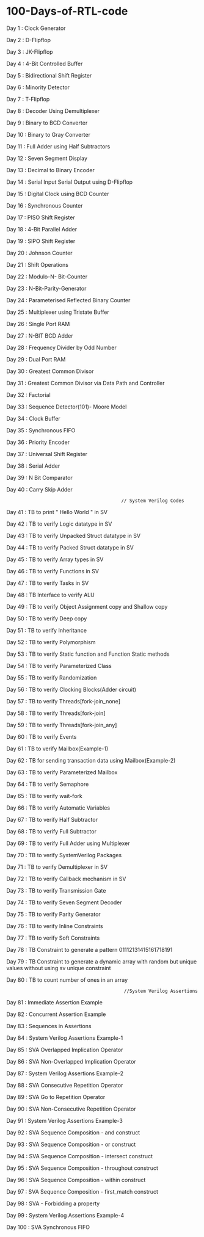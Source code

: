 # 100-Days-of-RTL-code

Day 1 : Clock Generator

Day 2 : D-Flipflop

Day 3 : JK-Flipflop

Day 4 : 4-Bit Controlled Buffer

Day 5 : Bidirectional Shift Register

Day 6 : Minority Detector

Day 7 : T-Flipflop

Day 8 : Decoder Using Demultiplexer 

Day 9 : Binary to BCD Converter

Day 10 : Binary to Gray Converter

Day 11 : Full Adder using Half Subtractors

Day 12 : Seven Segment Display

Day 13 : Decimal to Binary Encoder

Day 14 : Serial Input Serial Output using D-Flipflop

Day 15 : Digital Clock using BCD Counter

Day 16 : Synchronous Counter 

Day 17 : PISO Shift Register

Day 18 : 4-Bit Parallel Adder

Day 19 : SIPO Shift Register

Day 20 : Johnson Counter

Day 21 : Shift Operations

Day 22 : Modulo-N- Bit-Counter

Day 23 : N-Bit-Parity-Generator

Day 24 : Parameterised Reflected Binary Counter

Day 25 : Multiplexer using Tristate Buffer

Day 26 : Single Port RAM 

Day 27 : N-BIT BCD Adder

Day 28 : Frequency Divider by Odd Number

Day 29 : Dual Port RAM

Day 30 : Greatest Common Divisor

Day 31 : Greatest Common Divisor via Data Path and Controller

Day 32 : Factorial

Day 33 : Sequence Detector(101)- Moore Model

Day 34 : Clock Buffer

Day 35 : Synchronous FIFO

Day 36 : Priority Encoder

Day 37 : Universal Shift Register

Day 38 : Serial Adder

Day 39 : N Bit Comparator

Day 40 : Carry Skip Adder

                                              // System Verilog Codes

Day 41 : TB to print " Hello World " in SV

Day 42 : TB to verify Logic datatype in SV

Day 43 : TB to verify Unpacked Struct datatype in SV

Day 44 : TB to verify Packed Struct datatype in SV

Day 45 : TB to verify Array types in SV

Day 46 : TB to verify Functions in SV

Day 47 : TB to verify Tasks in SV

Day 48 : TB Interface to verify ALU 

Day 49 : TB to verify Object Assignment copy and Shallow copy

Day 50 : TB to verify Deep copy

Day 51 : TB to verify Inheritance

Day 52 : TB to verify Polymorphism

Day 53 : TB to verify Static function and Function Static methods

Day 54 : TB to verify Parameterized Class

Day 55 : TB to verify Randomization

Day 56 : TB to verify Clocking Blocks(Adder circuit)

Day 57 : TB to verify Threads[fork-join_none]

Day 58 : TB to verify Threads[fork-join]

Day 59 : TB to verify Threads[fork-join_any]

Day 60 : TB to verify Events

Day 61 : TB to verify Mailbox(Example-1)

Day 62 : TB for sending transaction data using Mailbox(Example-2)

Day 63 : TB to verify Parameterized Mailbox

Day 64 : TB to verify Semaphore

Day 65 : TB to verify wait-fork

Day 66 : TB to verify Automatic Variables

Day 67 : TB to verify Half Subtractor

Day 68 : TB to verify Full Subtractor

Day 69 : TB to verify Full Adder using Multiplexer

Day 70 : TB to verify SystemVerilog Packages

Day 71 : TB to verify Demultiplexer in SV

Day 72 : TB to verify Callback mechanism in SV

Day 73 : TB to verify Transmission Gate

Day 74 : TB to verify Seven Segment Decoder

Day 75 : TB to verify Parity Generator

Day 76 : TB to verify Inline Constraints

Day 77 : TB to verify Soft Constraints

Day 78 : TB Constraint to generate a pattern 01112131415161718191

Day 79 : TB Constraint to generate a dynamic array with random but unique values without using sv unique constraint

Day 80 : TB to count number of ones in an array

                                               //System Verilog Assertions

Day 81 : Immediate Assertion Example

Day 82 : Concurrent Assertion Example

Day 83 : Sequences in Assertions

Day 84 : System Verilog Assertions Example-1

Day 85 : SVA Overlapped Implication Operator 

Day 86 : SVA Non-Overlapped Implication Operator

Day 87 : System Verilog Assertions Example-2

Day 88 : SVA Consecutive Repetition Operator

Day 89 : SVA Go to Repetition Operator

Day 90 : SVA Non-Consecutive Repetition Operator

Day 91 : System Verilog Assertions Example-3

Day 92 : SVA Sequence Composition - and construct

Day 93 : SVA Sequence Composition - or construct

Day 94 : SVA Sequence Composition - intersect construct

Day 95 : SVA Sequence Composition - throughout construct

Day 96 : SVA Sequence Composition - within construct

Day 97 : SVA Sequence Composition - first_match construct

Day 98 : SVA - Forbidding a property

Day 99 : System Verilog Assertions Example-4 

Day 100 : SVA Synchronous FIFO 
